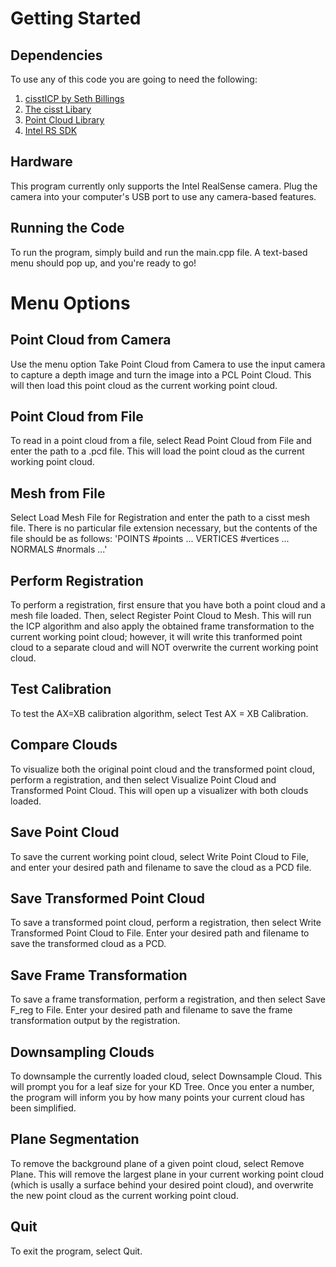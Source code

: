 Getting Started
=====

Dependencies
------------
To use any of this code you are going to need the following:
  1. [cisstICP by Seth Billings](https://git.lcsr.jhu.edu/sbillin3/cissticp)
  2. [The cisst Libary](https://github.com/jhu-cisst/cisst)
  2. [Point Cloud Library](http://pointclouds.org/downloads/)
  3. [Intel RS SDK](https://software.intel.com/en-us/intel-realsense-sdk)

Hardware
-----------
This program currently only supports the Intel RealSense camera. Plug the camera into your computer's USB port to use any camera-based features.

Running the Code
-----------
To run the program, simply build and run the main.cpp file. A text-based menu should pop up, and you're ready to go!


Menu Options
========

Point Cloud from Camera
---------
Use the menu option Take Point Cloud from Camera to use the input camera to capture a depth image and turn the image into a PCL Point Cloud. This will then load this point cloud as the current working point cloud.

Point Cloud from File
----------
To read in a point cloud from a file, select Read Point Cloud from File and enter the path to a .pcd file. This will load the point cloud as the current working point cloud.

Mesh from File
---------
Select Load Mesh File for Registration and enter the path to a cisst mesh file. There is no particular file extension necessary, but the contents of the file should be as follows:
'POINTS #points
...
VERTICES #vertices
...
NORMALS #normals
...'

Perform Registration
----------
To perform a registration, first ensure that you have both a point cloud and a mesh file loaded. Then, select Register Point Cloud to Mesh. This will run the ICP algorithm and also apply the obtained frame transformation to the current working point cloud; however, it will write this tranformed point cloud to a separate cloud and will NOT overwrite the current working point cloud.

Test Calibration
----------
To test the AX=XB calibration algorithm, select Test AX = XB Calibration.

Compare Clouds
----------
To visualize both the original point cloud and the transformed point cloud, perform a registration, and then select Visualize Point Cloud and Transformed Point Cloud. This will open up a visualizer with both clouds loaded.

Save Point Cloud
---------
To save the current working point cloud, select Write Point Cloud to File, and enter your desired path and filename to save the cloud as a PCD file.

Save Transformed Point Cloud
---------
To save a transformed point cloud, perform a registration, then select Write Transformed Point Cloud to File. Enter your desired path and filename to save the transformed cloud as a PCD.

Save Frame Transformation
--------
To save a frame transformation, perform a registration, and then select Save F\_reg to File. Enter your desired path and filename to save the frame transformation output by the registration.

Downsampling Clouds
----------
To downsample the currently loaded cloud, select Downsample Cloud. This will prompt you for a leaf size for your KD Tree. Once you enter a number, the program will inform you by how many points your current cloud has been simplified.

Plane Segmentation
---------
To remove the background plane of a given point cloud, select Remove Plane. This will remove the largest plane in your current working point cloud (which is usally a surface behind your desired point cloud), and overwrite the new point cloud as the current working point cloud.

Quit
--------
To exit the program, select Quit.
